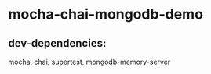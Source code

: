# mocha-chai-mongodb-demo


## dev-dependencies:
  
  mocha, chai, supertest, mongodb-memory-server
